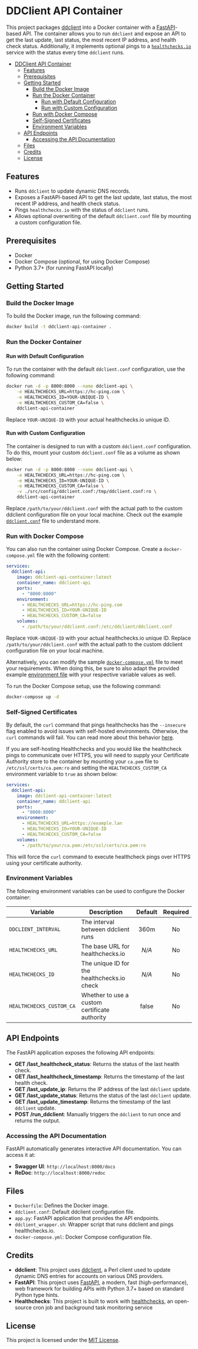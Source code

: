 # DDClient API Container

This project packages [ddclient](https://github.com/ddclient/ddclient) into a Docker container with a [FastAPI](https://fastapi.tiangolo.com/)-based API. The container allows you to run `ddclient` and expose an API to get the last update, last status, the most recent IP address, and health check status. Additionally, it implements optional pings to a [`healthchecks.io`](https://healthchecks.io/) service with the status every time `ddclient` runs.

- [DDClient API Container](#ddclient-api-container)
  - [Features](#features)
  - [Prerequisites](#prerequisites)
  - [Getting Started](#getting-started)
    - [Build the Docker Image](#build-the-docker-image)
    - [Run the Docker Container](#run-the-docker-container)
      - [Run with Default Configuration](#run-with-default-configuration)
      - [Run with Custom Configuration](#run-with-custom-configuration)
    - [Run with Docker Compose](#run-with-docker-compose)
    - [Self-Signed Certificates](#self-signed-certificates)
    - [Environment Variables](#environment-variables)
  - [API Endpoints](#api-endpoints)
    - [Accessing the API Documentation](#accessing-the-api-documentation)
  - [Files](#files)
  - [Credits](#credits)
  - [License](#license)

## Features

- Runs `ddclient` to update dynamic DNS records.
- Exposes a FastAPI-based API to get the last update, last status, the most recent IP address, and health check status.
- Pings `healthchecks.io` with the status of `ddclient` runs.
- Allows optional overwriting of the default `ddclient.conf` file by mounting a custom configuration file.

## Prerequisites

- Docker
- Docker Compose (optional, for using Docker Compose)
- Python 3.7+ (for running FastAPI locally)

## Getting Started

### Build the Docker Image

To build the Docker image, run the following command:

```sh
docker build -t ddclient-api-container .
```

### Run the Docker Container

#### Run with Default Configuration

To run the container with the default `ddclient.conf` configuration, use the following command:

```bash
docker run -d -p 8000:8000 --name ddclient-api \
    -e HEALTHCHECKS_URL=https://hc-ping.com \
    -e HEALTHCHECKS_ID=YOUR-UNIQUE-ID \
    -e HEALTHCHECKS_CUSTOM_CA=false \
    ddclient-api-container
```

Replace `YOUR-UNIQUE-ID` with your actual healthchecks.io unique ID.

#### Run with Custom Configuration

The container is designed to run with a custom `ddclient.conf` configuration. To do this, mount your custom `ddclient.conf` file as a volume as shown below:

```bash
docker run -d -p 8000:8000 --name ddclient-api \
    -e HEALTHCHECKS_URL=https://hc-ping.com \
    -e HEALTHCHECKS_ID=YOUR-UNIQUE-ID \
    -e HEALTHCHECKS_CUSTOM_CA=false \
    -v ./src/config/ddclient.conf:/tmp/ddclient.conf:ro \
    ddclient-api-container
```

Replace `/path/to/your/ddclient.conf` with the actual path to the custom ddclient configuration file on your local machine. Check out the example [`ddclient.conf`](src/config/ddclient.conf.example) file to understand more.

### Run with Docker Compose

You can also run the container using Docker Compose. Create a `docker-compose.yml` file with the following content:

```yaml
services:
  ddclient-api:
    image: ddclient-api-container:latest
    container_name: ddclient-api
    ports:
      - "8000:8000"
    environment:
      - HEALTHCHECKS_URL=https://hc-ping.com
      - HEALTHCHECKS_ID=YOUR-UNIQUE-ID
      - HEALTHCHECKS_CUSTOM_CA=false
    volumes:
      - /path/to/your/ddclient.conf:/etc/ddclient/ddclient.conf
```

Replace `YOUR-UNIQUE-ID` with your actual healthchecks.io unique ID. Replace `/path/to/your/ddclient.conf` with the actual path to the custom ddclient configuration file on your local machine.

Alternatively, you can modify the sample [`docker-compose.yml`](docker-compose.yml) file to meet your requirements. When doing this, be sure to also adapt the provided example [environment file](example.env) with your respective variable values as well.

To run the Docker Compose setup, use the following command:

```bash
docker-compose up -d
```

### Self-Signed Certificates

By default, the `curl` command that pings healthchecks has the `--insecure` flag enabled to avoid issues with self-hosted environments. Otherwise, the `curl` commands will fail. You can read more about this behavior [here](https://curl.se/docs/sslcerts.html).

If you are self-hosting Healthchecks and you would like the healthcheck pings to communicate over HTTPS, you will need to supply your Certificate Authority store to the container by mounting your `ca.pem` file to `/etc/ssl/certs/ca.pem:ro` and setting the `HEALTHCHECKS_CUSTOM_CA` environment variable to `true` as shown below:

```yaml
services:
  ddclient-api:
    image: ddclient-api-container:latest
    container_name: ddclient-api
    ports:
      - "8000:8000"
    environment:
      - HEALTHCHECKS_URL=https://example.lan
      - HEALTHCHECKS_ID=YOUR-UNIQUE-ID
      - HEALTHCHECKS_CUSTOM_CA=false
    volumes:
      - /path/to/your/ca.pem:/etc/ssl/certs/ca.pem:ro
```

This will force the `curl` command to execute healthcheck pings over HTTPS using your certificate authority.

### Environment Variables

The following environment variables can be used to configure the Docker container:

| **Variable**             | **Description**                               | **Default** | **Required** |
| ------------------------ | --------------------------------------------- | :---------: | :----------: |
| `DDCLIENT_INTERVAL`      | The interval between ddclient runs            |    360m     |      No      |
| `HEALTHCHECKS_URL`       | The base URL for healthchecks.io              |    _N/A_    |      No      |
| `HEALTHCHECKS_ID`        | The unique ID for the healthchecks.io check   |    _N/A_    |      No      |
| `HEALTHCHECKS_CUSTOM_CA` | Whether to use a custom certificate authority |    false    |      No      |

## API Endpoints

The FastAPI application exposes the following API endpoints:

- **GET /last_healthcheck_status**: Returns the status of the last health check.
- **GET /last_healthcheck_timestamp**: Returns the timestamp of the last health check.
- **GET /last_update_ip**: Returns the IP address of the last `ddclient` update.
- **GET /last_update_status**: Returns the status of the last `ddclient` update.
- **GET /last_update_timestamp**: Returns the timestamp of the last `ddclient` update.
- **POST /run_ddclient**: Manually triggers the `ddclient` to run once and returns the output.

### Accessing the API Documentation

FastAPI automatically generates interactive API documentation. You can access it at:

- **Swagger UI**: `http://localhost:8000/docs`
- **ReDoc**: `http://localhost:8000/redoc`

## Files

- `Dockerfile`: Defines the Docker image.
- `ddclient.conf`: Default ddclient configuration file.
- `app.py`: FastAPI application that provides the API endpoints.
- `ddclient_wrapper.sh`: Wrapper script that runs ddclient and pings healthchecks.io.
- `docker-compose.yml`: Docker Compose configuration file.

## Credits

- **ddclient**: This project uses [ddclient](https://github.com/ddclient/ddclient), a Perl client used to update dynamic DNS entries for accounts on various DNS providers.
- **FastAPI**: This project uses [FastAPI](https://fastapi.tiangolo.com/), a modern, fast (high-performance), web framework for building APIs with Python 3.7+ based on standard Python type hints.
- **Healthchecks**: This project is built to work with [healthchecks](https://github.com/healthchecks/healthchecks), an open-source cron job and background task monitoring service

## License

This project is licensed under the [MIT License](LICENSE).
